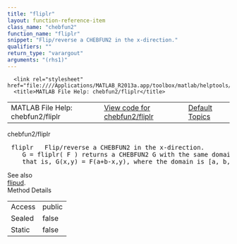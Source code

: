 ```yaml
---
title: "fliplr"
layout: function-reference-item
class_name: "chebfun2"
function_name: "fliplr"
snippet: "Flip/reverse a CHEBFUN2 in the x-direction."
qualifiers: ""
return_type: "varargout"
arguments: "(rhs1)"
---
```


<html>
   <head>
      <meta http-equiv="Content-Type" content="text/html; charset=utf-8">
   
      <link rel="stylesheet" href="file:////Applications/MATLAB_R2013a.app/toolbox/matlab/helptools/private/helpwin.css">
      <title>MATLAB File Help: chebfun2/fliplr</title>
   </head>
   <body>
      <!--Single-page help-->
      <table border="0" cellspacing="0" width="100%">
         <tr class="subheader">
            <td class="headertitle">MATLAB File Help: chebfun2/fliplr</td>
            <td class="subheader-left"><a href="matlab:edit chebfun2/fliplr">View code for chebfun2/fliplr</a></td>
            <td class="subheader-right"><a href="matlab:helpwin">Default Topics</a></td>
         </tr>
      </table>
      <div class="title">chebfun2/fliplr</div>
      <div class="helptext"><pre><!--helptext --> <span class="helptopic">fliplr</span>   Flip/reverse a CHEBFUN2 in the x-direction.
    G = <span class="helptopic">fliplr</span>( F ) returns a CHEBFUN2 G with the same domain as F but reversed;
    that is, G(x,y) = F(a+b-x,y), where the domain is [a, b, c, d].</pre></div><!--after help --><!--seeAlso--><div class="footerlinktitle">See also</div><div class="footerlink"> <a href="matlab:helpwin chebfun2/flipud">flipud</a>.
</div>
      <!--Method-->
      <div class="sectiontitle">Method Details</div>
      <table class="class-details">
         <tr>
            <td class="class-detail-label">Access</td>
            <td>public</td>
         </tr>
         <tr>
            <td class="class-detail-label">Sealed</td>
            <td>false</td>
         </tr>
         <tr>
            <td class="class-detail-label">Static</td>
            <td>false</td>
         </tr>
      </table>
   </body>
</html>
